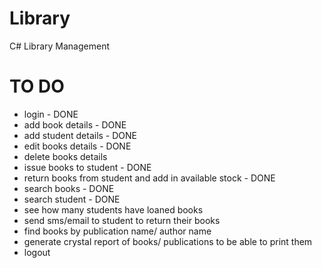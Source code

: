 # Library
C# Library Management

# TO DO

- login - DONE
- add book details - DONE
- add student details - DONE
- edit books details - DONE
- delete books details
- issue books to student - DONE
- return books from student and add in available stock - DONE
- search books - DONE
- search student - DONE
- see how many students have loaned books
- send sms/email to student to return their books
- find books by publication name/ author name
- generate crystal report of books/ publications to be able to print them
- logout
